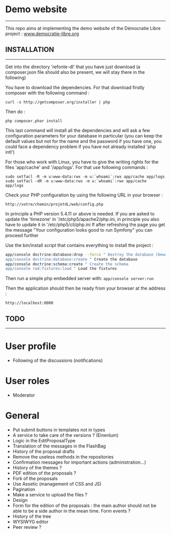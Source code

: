 # Demo website 
----

This repo aims at implementing the demo website of the Démocratie Libre project : www.democratie-libre.org

## INSTALLATION
----

Get into the directory 'refonte-dl' that you have just download (a composer.json file should also be present, we will stay there in the following)

You have to download the dependencies. For that download firstly composer with the following command :

    curl -s http://getcomposer.org/installer | php

Then do :

    php composer.phar install

This last command will install all the dependencies and will ask a few configuration parameters for your database in particular (you can keep the default values but not for the name and the password if you have one, you could face a dependency problem if you have not already installed 'php intl')

For those who work with Linux, you have to give the writing rights for the files 'app/cache' and '/app/logs'. For that use following commands :

    sudo setfacl -R -m u:www-data:rwx -m u:`whoami`:rwx app/cache app/logs
    sudo setfacl -dR -m u:www-data:rwx -m u:`whoami`:rwx app/cache app/logs

Check your PHP configuration by using the following URL in your browser :

    http://votre/chemin/projetdL/web/config.php

In principle a PHP version 5.4.11 or above is needed.
If you are asked to update the 'timezone' in '/etc/php5/apache2/php.ini, in principle you also have to update it in '/etc/php5/cli/php.ini
If after refreshing the page you get the message "Your configuration looks good to run Symfony" you can proceed further

Use the bin/install script that contains everything to install the project :

```bash
app/console doctrine:database:drop --force " Destroy the database (beware of your parameters.yml!)
app/console doctrine:database:create " Create the database
app/console doctrine:schema:create " Create the schema
app/console rad:fixtures:load " Load the fixtures
```

Then run a simple php embedded server with:
`app/console server:run`

Then the application should then be ready from your browser at the address :

`http://localhost:8000`

## TODO
----

# User profile

* Following of the discussions (notifications)

# User roles

* Moderator

# General

* Put submit buttons in templates not in types
* A service to take care of the versions ? (Einenlum)
* Logic in the EditProposalType
* Translation of the messages in the FlashBag
* History of the proposal drafts
* Remove the useless methods in the repositories
* Confirmation messages for important actions (administration…)
* History of the themes ?
* PDF edition of the proposals ?
* Fork of the proposals
* Use Assetic (management of CSS and JS)
* Pagination
* Make a service to upload the files ?
* Design
* Form for the edition of the proposals : the main author should not be able to be a side author in the mean time. Form events ?
* History of the tree
* WYSIWYG editor
* Peer review ?
